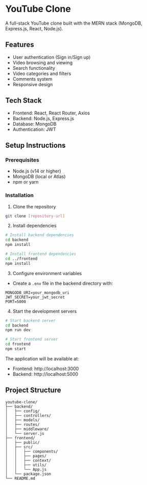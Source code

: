# YouTube Clone

A full-stack YouTube clone built with the MERN stack (MongoDB, Express.js, React, Node.js).

## Features

- User authentication (Sign in/Sign up)
- Video browsing and viewing
- Search functionality
- Video categories and filters
- Comments system
- Responsive design

## Tech Stack

- Frontend: React, React Router, Axios
- Backend: Node.js, Express.js
- Database: MongoDB
- Authentication: JWT

## Setup Instructions

### Prerequisites
- Node.js (v14 or higher)
- MongoDB (local or Atlas)
- npm or yarn

### Installation

1. Clone the repository
```bash
git clone [repository-url]
```

2. Install dependencies
```bash
# Install backend dependencies
cd backend
npm install

# Install frontend dependencies
cd ../frontend
npm install
```

3. Configure environment variables
- Create a `.env` file in the backend directory with:
```
MONGODB_URI=your_mongodb_uri
JWT_SECRET=your_jwt_secret
PORT=5000
```

4. Start the development servers
```bash
# Start backend server
cd backend
npm run dev

# Start frontend server
cd frontend
npm start
```

The application will be available at:
- Frontend: http://localhost:3000
- Backend: http://localhost:5000

## Project Structure

```
youtube-clone/
├── backend/
│   ├── config/
│   ├── controllers/
│   ├── models/
│   ├── routes/
│   ├── middleware/
│   └── server.js
├── frontend/
│   ├── public/
│   ├── src/
│   │   ├── components/
│   │   ├── pages/
│   │   ├── context/
│   │   ├── utils/
│   │   └── App.js
│   └── package.json
└── README.md
``` 